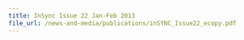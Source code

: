```yaml
---
title: InSync Issue 22 Jan-Feb 2013
file_url: /news-and-media/publications/inSYNC_Issue22_ecopy.pdf
---
```

